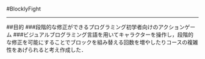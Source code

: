 #BlocklyFight
***
##目的
###段階的な修正ができるプログラミング初学者向けのアクションゲーム
###ビジュアルブログラミング言語を用いてキャラクターを操作し，段階的な修正を可能にすることでブロックを組み替える回数を増やしたりコースの複雑性をあげられると考え作成した．
